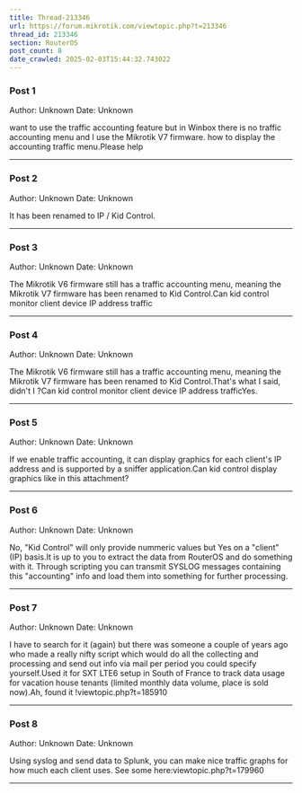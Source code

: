 ```yaml
---
title: Thread-213346
url: https://forum.mikrotik.com/viewtopic.php?t=213346
thread_id: 213346
section: RouterOS
post_count: 8
date_crawled: 2025-02-03T15:44:32.743022
---
```


### Post 1
Author: Unknown
Date: Unknown

want to use the traffic accounting feature but in Winbox there is no traffic accounting menu and I use the Mikrotik V7 firmware. how to display the accounting traffic menu.Please help

---
### Post 2
Author: Unknown
Date: Unknown

It has been renamed to IP / Kid Control.

---
### Post 3
Author: Unknown
Date: Unknown

The Mikrotik V6 firmware still has a traffic accounting menu, meaning the Mikrotik V7 firmware has been renamed to Kid Control.Can kid control monitor client device IP address traffic

---
### Post 4
Author: Unknown
Date: Unknown

The Mikrotik V6 firmware still has a traffic accounting menu, meaning the Mikrotik V7 firmware has been renamed to Kid Control.That's what I said, didn't I ?Can kid control monitor client device IP address trafficYes.

---
### Post 5
Author: Unknown
Date: Unknown

If we enable traffic accounting, it can display graphics for each client's IP address and is supported by a sniffer application.Can kid control display graphics like in this attachment?

---
### Post 6
Author: Unknown
Date: Unknown

No, "Kid Control" will only provide nummeric values but Yes on a "client" (IP) basis.It is up to you to extract the data from RouterOS and do something with it. Through scripting you can transmit SYSLOG messages containing this "accounting" info and load them into something for further processing.

---
### Post 7
Author: Unknown
Date: Unknown

I have to search for it (again) but there was someone a couple of years ago who made a really nifty script which would do all the collecting and processing and send out info via mail per period you could specify yourself.Used it for SXT LTE6 setup in South of France to track data usage for vacation house tenants (limited monthly data volume, place is sold now).Ah, found it !viewtopic.php?t=185910

---
### Post 8
Author: Unknown
Date: Unknown

Using syslog and send data to Splunk, you can make nice traffic graphs for how much each client uses. See some here:viewtopic.php?t=179960

---
